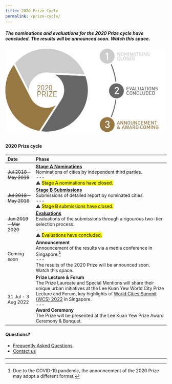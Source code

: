 ```yaml
---
title: 2020 Prize Cycle
permalink: /prize-cycle/
---
```


##### The nominations and evaluations for the 2020 Prize cycle have concluded. The results will be announced soon. Watch this space.

###### ![2020 Prize cycle](/images/prize-cycle.jpg)

#### **2020 Prize cycle**

| Date | Phase |
| :--- | :--- |
| <s>Jul 2018 - May 2019</s> | **[Stage A Nominations](/stage-a/)** <br> Nominations of cities by independent third parties. <br> --- <br> ⚠️ <mark>Stage A nominations have closed.</mark> |
| <s>Jul 2018 - May 2019</s> | **[Stage B Submissions](/stage-b/)** <br> Submissions of detailed report by nominated cities. <br> --- <br> ⚠️ <mark>Stage B submissions have closed.</mark> |
| <s>Jun 2019 - Mar 2020</s> | **[Evaluations](/evaluations/)** <br> Evaluations of the submissions through a rigourous two-tier selection process. <br> --- <br> ⚠️ <mark>Evaluations have concluded.</mark> |
| Coming soon | **Announcement** <br> Announcement of the results via a media conference in Singapore.[^1] <br> --- <br> The results of the 2020 Prize will be announced soon. Watch this space. |
| 31 Jul - 3 Aug 2022 | **Prize Lecture & Forum** <br> The Prize Laureate and Special Mentions will share their unique urban initiatives at the Lee Kuan Yew World City Prize Lecture and Forum, key highlights of [World Cities Summit (WCS) 2022](https://www.worldcitiessummit.com.sg) in Singapore. <br> --- <br> **Award Ceremony** <br> The Prize will be presented at the Lee Kuan Yew Prize Award Ceremony & Banquet. |

#### **Questions?**

- [Frequently Asked Questions](/faq/)
- [Contact us](/feedback/)

---

[^1]: Due to the COVID-19 pandemic, the announcement of the 2020 Prize may adopt a different format.
